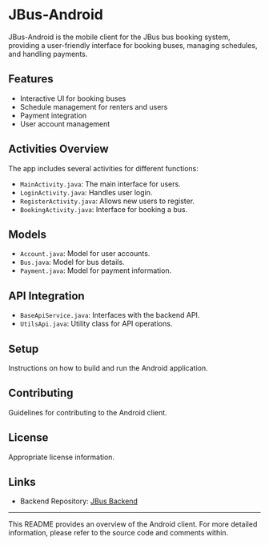 # JBus-Android

JBus-Android is the mobile client for the JBus bus booking system, providing a user-friendly interface for booking buses, managing schedules, and handling payments.

## Features

- Interactive UI for booking buses
- Schedule management for renters and users
- Payment integration
- User account management

## Activities Overview

The app includes several activities for different functions:

- `MainActivity.java`: The main interface for users.
- `LoginActivity.java`: Handles user login.
- `RegisterActivity.java`: Allows new users to register.
- `BookingActivity.java`: Interface for booking a bus.

## Models

- `Account.java`: Model for user accounts.
- `Bus.java`: Model for bus details.
- `Payment.java`: Model for payment information.

## API Integration

- `BaseApiService.java`: Interfaces with the backend API.
- `UtilsApi.java`: Utility class for API operations.

## Setup

Instructions on how to build and run the Android application.

## Contributing

Guidelines for contributing to the Android client.

## License

Appropriate license information.

## Links

- Backend Repository: [JBus Backend](https://github.com/NargaFRZ/JBus)

---

This README provides an overview of the Android client. For more detailed information, please refer to the source code and comments within.
